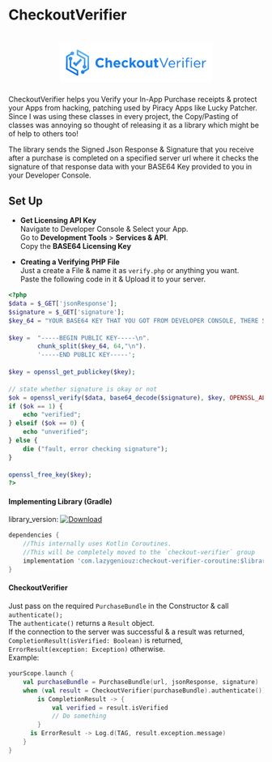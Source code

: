 # CheckoutVerifier

<h1 align=center>
<img src="logo/horizontal.png" width=60%>
</h1>

CheckoutVerifier helps you Verify your In-App Purchase receipts & protect your Apps from hacking, patching used by Piracy Apps like Lucky Patcher.\
Since I was using these classes in every project, the Copy/Pasting of classes was annoying so thought of releasing it as a library which might be of help to others too!

The library sends the Signed Json Response & Signature that you receive after a purchase is completed on a specified server url where it checks the signature of that response data with your BASE64 Key provided to you in your Developer Console.

## Set Up
* **Get Licensing API Key**\
Navigate to Developer Console & Select your App.\
Go to **Development Tools** > **Services & API**.\
Copy the **BASE64 Licensing Key**


* **Creating a Verifying PHP File**\
Just a create a File & name it as `verify.php` or anything you want.\
Paste the following code in it & Upload it to your server.

```php
<?php
$data = $_GET['jsonResponse'];
$signature = $_GET['signature'];
$key_64 = "YOUR BASE64 KEY THAT YOU GOT FROM DEVELOPER CONSOLE, THERE SHOULD BE NO SPACES!";

$key =  "-----BEGIN PUBLIC KEY-----\n".
        chunk_split($key_64, 64,"\n").
        '-----END PUBLIC KEY-----';

$key = openssl_get_publickey($key);

// state whether signature is okay or not
$ok = openssl_verify($data, base64_decode($signature), $key, OPENSSL_ALGO_SHA1);
if ($ok == 1) {
    echo "verified";
} elseif ($ok == 0) {
    echo "unverified";
} else {
    die ("fault, error checking signature");
}

openssl_free_key($key);
?>
```

#### Implementing Library (Gradle)
library_version: [![Download](https://api.bintray.com/packages/itznotabug/Maven/CheckoutVerifier/images/download.svg)](https://bintray.com/itznotabug/Maven/CheckoutVerifier/_latestVersion)
```gradle
dependencies {
    //This internally uses Kotlin Coroutines.
    //This will be completely moved to the `checkout-verifier` group
    implementation 'com.lazygeniouz:checkout-verifier-coroutine:$library_version'
}
```

#### CheckoutVerifier
Just pass on the required `PurchaseBundle` in the Constructor & call `authenticate();`\
The `authenticate()` returns a `Result` object.\
If the connection to the server was successful & a result was returned,\
`CompletionResult(isVerified: Boolean)` is returned, `ErrorResult(exception: Exception)` otherwise.\
Example:
```kotlin
yourScope.launch {
    val purchaseBundle = PurchaseBundle(url, jsonResponse, signature)
    when (val result = CheckoutVerifier(purchaseBundle).authenticate()) {
        is CompletionResult -> {
            val verified = result.isVerified
            // Do something
        }
      is ErrorResult -> Log.d(TAG, result.exception.message)
    }
}
```
